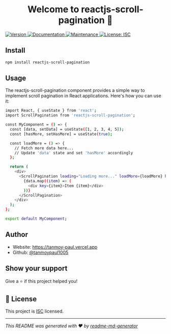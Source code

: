 <h1 align="center">Welcome to reactjs-scroll-pagination 👋</h1>
<p>
  <a href="https://www.npmjs.com/package/reactjs-scroll-pagination" target="_blank">
    <img alt="Version" src="https://img.shields.io/npm/v/reactjs-scroll-pagination.svg">
  </a>
  <a href="https://github.com/tanmoypaul1005/react-scroll-pagination#readme" target="_blank">
    <img alt="Documentation" src="https://img.shields.io/badge/documentation-yes-brightgreen.svg" />
  </a>
  <a href="https://github.com/tanmoypaul1005/react-scroll-pagination/graphs/commit-activity" target="_blank">
    <img alt="Maintenance" src="https://img.shields.io/badge/Maintained%3F-yes-green.svg" />
  </a>
  <a href="https://github.com/tanmoypaul1005/react-scroll-pagination/blob/master/LICENSE" target="_blank">
    <img alt="License: ISC" src="https://img.shields.io/github/license/tanmoypaul1005/reactjs-scroll-pagination" />
  </a>
</p>

## Install

```sh
npm install reactjs-scroll-pagination
```

## Usage
The reactjs-scroll-pagination component provides a simple way to implement scroll pagination in React applications. Here's how you can use it:

```sh
import React, { useState } from 'react';
import ScrollPagination from 'reactjs-scroll-pagination';

const MyComponent = () => {
  const [data, setData] = useState([1, 2, 3, 4, 5]);
  const [hasMore, setHasMore] = useState(true);

  const loadMore = () => {
    // Fetch more data here...
    // Update 'data' state and set 'hasMore' accordingly
  };

  return (
    <div>
      <ScrollPagination loading="Loading more..." loadMore={loadMore} hasMore={hasMore}>
        {data.map((item) => (
          <div key={item}>Item {item}</div>
        ))}
      </ScrollPagination>
    </div>
  );
};

export default MyComponent;

```

## Author

* Website: https://tanmoy-paul.vercel.app
* Github: [@tanmoypaul1005](https://github.com/tanmoypaul1005)

## Show your support

Give a ⭐️ if this project helped you!

## 📝 License

This project is [ISC](https://github.com/tanmoypaul1005/react-scroll-pagination/blob/master/LICENSE) licensed.

***
_This README was generated with ❤️ by [readme-md-generator](https://github.com/kefranabg/readme-md-generator)_